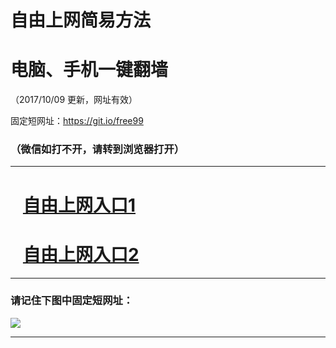 ﻿# 自由上网简易方法

# 电脑、手机一键翻墙

（2017/10/09 更新，网址有效）

固定短网址：https://git.io/free99

### （微信如打不开，请转到浏览器打开）


***





# &nbsp;&nbsp; <a href="http://ft1339717689.fwq-tz-1001.info/fwqtz01.html?t=1009001932 " target="_blank">自由上网入口1</a>
# &nbsp;&nbsp; <a href="http://ft901823033.fwq-tz-1002.info/fwqtz02.html?t=10090014681 " target="_blank">自由上网入口2</a>
***

### 请记住下图中固定短网址：

<img src="https://s3-us-west-2.amazonaws.com/fwq-1001/yjfq-20170905okok.png" /> 


***

